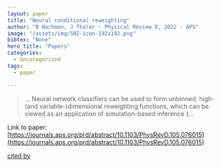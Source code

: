 ```yaml
---
layout: paper
title: "Neural conditional reweighting"
author: "B Nachman, J Thaler - Physical Review D, 2022 - APS"
image: "/assets/img/SBI-icon-192x192.png"
bibtex: "None"
hero_title: "Papers"
categories:
  - Uncategorized
tags:
  - paper

---
```

>… Neural network classifiers can be used to form unbinned, high- (and variable-)dimensional reweighting functions, which can be viewed as an application of simulation-based inference (…

Link to paper: [https://journals.aps.org/prd/abstract/10.1103/PhysRevD.105.076015](https://journals.aps.org/prd/abstract/10.1103/PhysRevD.105.076015)

[cited by](https://scholar.google.com/scholar?cites=1818638594766876122&as_sdt=2005&sciodt=0,5&hl=en&num=20)
